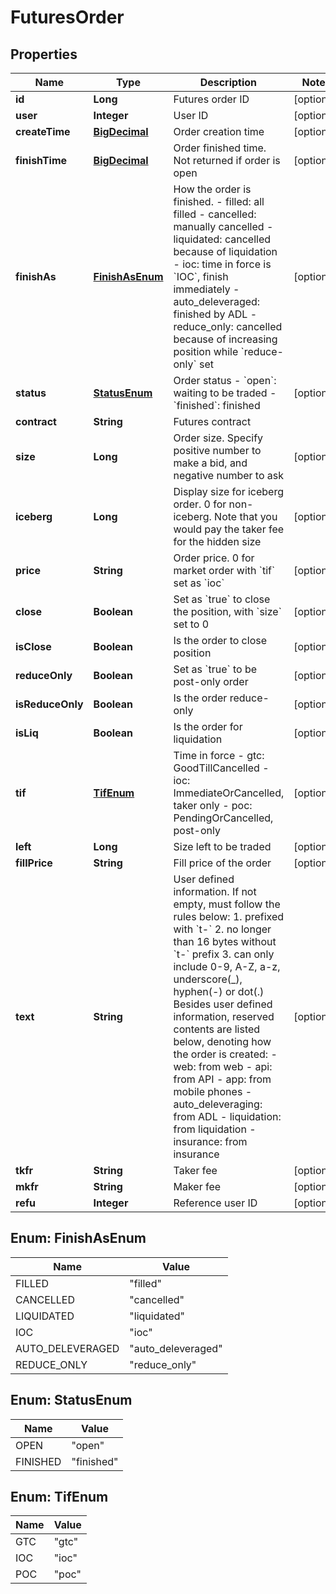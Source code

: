 
# FuturesOrder

## Properties
Name | Type | Description | Notes
------------ | ------------- | ------------- | -------------
**id** | **Long** | Futures order ID |  [optional]
**user** | **Integer** | User ID |  [optional]
**createTime** | [**BigDecimal**](BigDecimal.md) | Order creation time |  [optional]
**finishTime** | [**BigDecimal**](BigDecimal.md) | Order finished time. Not returned if order is open |  [optional]
**finishAs** | [**FinishAsEnum**](#FinishAsEnum) | How the order is finished.  - filled: all filled - cancelled: manually cancelled - liquidated: cancelled because of liquidation - ioc: time in force is &#x60;IOC&#x60;, finish immediately - auto_deleveraged: finished by ADL - reduce_only: cancelled because of increasing position while &#x60;reduce-only&#x60; set |  [optional]
**status** | [**StatusEnum**](#StatusEnum) | Order status  - &#x60;open&#x60;: waiting to be traded - &#x60;finished&#x60;: finished |  [optional]
**contract** | **String** | Futures contract | 
**size** | **Long** | Order size. Specify positive number to make a bid, and negative number to ask |  [optional]
**iceberg** | **Long** | Display size for iceberg order. 0 for non-iceberg. Note that you would pay the taker fee for the hidden size |  [optional]
**price** | **String** | Order price. 0 for market order with &#x60;tif&#x60; set as &#x60;ioc&#x60; |  [optional]
**close** | **Boolean** | Set as &#x60;true&#x60; to close the position, with &#x60;size&#x60; set to 0 |  [optional]
**isClose** | **Boolean** | Is the order to close position |  [optional]
**reduceOnly** | **Boolean** | Set as &#x60;true&#x60; to be post-only order |  [optional]
**isReduceOnly** | **Boolean** | Is the order reduce-only |  [optional]
**isLiq** | **Boolean** | Is the order for liquidation |  [optional]
**tif** | [**TifEnum**](#TifEnum) | Time in force  - gtc: GoodTillCancelled - ioc: ImmediateOrCancelled, taker only - poc: PendingOrCancelled, post-only |  [optional]
**left** | **Long** | Size left to be traded |  [optional]
**fillPrice** | **String** | Fill price of the order |  [optional]
**text** | **String** | User defined information. If not empty, must follow the rules below:  1. prefixed with &#x60;t-&#x60; 2. no longer than 16 bytes without &#x60;t-&#x60; prefix 3. can only include 0-9, A-Z, a-z, underscore(_), hyphen(-) or dot(.) Besides user defined information, reserved contents are listed below, denoting how the order is created:  - web: from web - api: from API - app: from mobile phones - auto_deleveraging: from ADL - liquidation: from liquidation - insurance: from insurance  |  [optional]
**tkfr** | **String** | Taker fee |  [optional]
**mkfr** | **String** | Maker fee |  [optional]
**refu** | **Integer** | Reference user ID |  [optional]


<a name="FinishAsEnum"></a>
## Enum: FinishAsEnum
Name | Value
---- | -----
FILLED | &quot;filled&quot;
CANCELLED | &quot;cancelled&quot;
LIQUIDATED | &quot;liquidated&quot;
IOC | &quot;ioc&quot;
AUTO_DELEVERAGED | &quot;auto_deleveraged&quot;
REDUCE_ONLY | &quot;reduce_only&quot;


<a name="StatusEnum"></a>
## Enum: StatusEnum
Name | Value
---- | -----
OPEN | &quot;open&quot;
FINISHED | &quot;finished&quot;


<a name="TifEnum"></a>
## Enum: TifEnum
Name | Value
---- | -----
GTC | &quot;gtc&quot;
IOC | &quot;ioc&quot;
POC | &quot;poc&quot;



